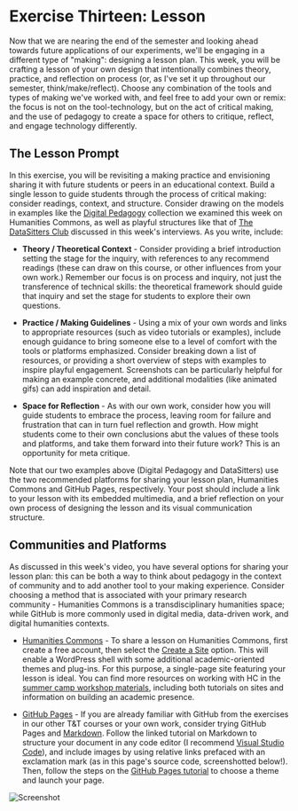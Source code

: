 # Exercise Thirteen: Lesson

Now that we are nearing the end of the semester and looking ahead towards future applications of our experiments, we'll be engaging in a different type of "making": designing a lesson plan. This week, you will be crafting a lesson of your own design that intentionally combines theory, practice, and reflection on process (or, as I've set it up throughout our semester, think/make/reflect). Choose any combination of the tools and types of making we've worked with, and feel free to add your own or remix: the focus is not on the tool-technology, but on the act of critical making, and the use of pedagogy to create a space for others to critique, reflect, and engage technology differently.

## The Lesson Prompt

In this exercise, you will be revisiting a making practice and envisioning sharing it with future students or peers in an educational context. Build a single lesson to guide students through the process of critical making: consider readings, context, and structure. Consider drawing on the models in examples like the [Digital Pedagogy](https://digitalpedagogy.hcommons.org/) collection we examined this week on Humanities Commons, as well as playful structures like that of [The DataSitters Club](https://datasittersclub.github.io/site/) discussed in this week's interviews. As you write, include:

- **Theory / Theoretical Context** - Consider providing a brief introduction setting the stage for the inquiry, with references to any recommend readings (these can draw on this course, or other influences from your own work.) Remember our focus is on process and inquiry, not just the transference of technical skills: the theoretical framework should guide that inquiry and set the stage for students to explore their own questions.

- **Practice / Making Guidelines** - Using a mix of your own words and links to appropriate resources (such as video tutorials or examples), include enough guidance to bring someone else to a level of comfort with the tools or platforms emphasized. Consider breaking down a list of resources, or providing a short overview of steps with examples to inspire playful engagement. Screenshots can be particularly helpful for making an example concrete, and additional modalities (like animated gifs) can add inspiration and detail.

- **Space for Reflection** - As with our own work, consider how you will guide students to embrace the process, leaving room for failure and frustration that can in turn fuel reflection and growth. How might students come to their own conclusions abut the values of these tools and platforms, and take them forward into their future work? This is an opportunity for meta critique.

Note that our two examples above (Digital Pedagogy and DataSitters) use the two recommended platforms for sharing your lesson plan, Humanities Commons and GitHub Pages, respectively. Your post should include a link to your lesson with its embedded multimedia, and a brief reflection on your own process of designing the lesson and its visual communication structure.

## Communities and Platforms

As discussed in this week's video, you have several options for sharing your lesson plan: this can be both a way to think about pedagogy in the context of community and to add another tool to your making experience. Consider choosing a method that is associated with your primary research community - Humanities Commons is a transdisciplinary humanities space; while GitHub is more commonly used in digital media, data-driven work, and digital humanities contexts.

- [Humanities Commons](https://hcommons.org/) - To share a lesson on Humanities Commons, first create a free account, then select the [Create a Site](https://hcommons.org/sites/create/) option. This will enable a WordPress shell with some additional academic-oriented themes and plug-ins. For this purpose, a single-page site featuring your lesson is ideal. You can find more resources on working with HC in the [summer camp workshop materials](https://hcommons.org/groups/humanities-commons-summer-camp/forum/), including both tutorials on sites and information on building an academic presence.

- [GitHub Pages](https://pages.github.com/) - If you are already familiar with GitHub from the exercises in our other T&T courses or your own work, consider trying GitHub Pages and [Markdown](https://programminghistorian.org/en/lessons/getting-started-with-markdown). Follow the linked tutorial on Markdown to structure your document in any code editor (I recommend [Visual Studio Code](https://code.visualstudio.com/)), and include images by using relative links prefaced with an exclamation mark (as in this page's source code, screenshotted below!). Then, follow the steps on the [GitHub Pages tutorial](https://pages.github.com/) to choose a theme and launch your page.

![Screenshot](../img/screenshot.png)
